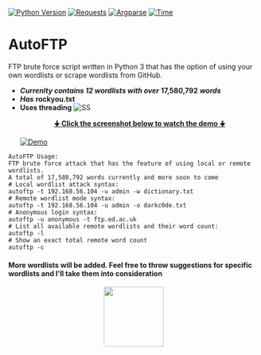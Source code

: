 [![Python Version](https://img.shields.io/badge/Python-V3-%3Cgreen.svg)](https://shields.io/)
[![Requests](https://badge.fury.io/py/requests.svg)](https://badge.fury.io/py/requests)
[![Argparse](https://badge.fury.io/py/argparse.svg)](https://badge.fury.io/py/argparse)
[![Time](https://badge.fury.io/py/time.svg)](https://badge.fury.io/py/time)
# AutoFTP
FTP brute force script written in Python 3 that has the option of using your own wordlists or
scrape wordlists from GitHub.
* ***Currenlty contains 12 wordlists with over*** **17,580,792** ***words***
* ***Has*** **rockyou.txt**
* **Uses threading**
![SS](https://imgur.com/fCY8PcA.png)
<br><a href="https://www.youtube.com/watch?v=1uzuJgQCCHo"><b><p align="center">🠋 Click the screenshot below to watch the demo 🠋</p></b></a>
[![Demo](https://imgur.com/Siw2THn.png)](https://www.youtube.com/watch?v=1uzuJgQCCHo)

```
AutoFTP Usage:
FTP brute force attack that has the feature of using local or remote wordlists.
A total of 17,580,792 words currently and more soon to come
# Local wordlist attack syntax:
autoftp -t 192.168.56.104 -u admin -w dictionary.txt
# Remote wordlist mode syntax:
autoftp -t 192.168.56.104 -u admin -o darkc0de.txt
# Anonymous login syntax:
autoftp -u anonymous -t ftp.ed.ac.uk
# List all available remote wordlists and their word count:
autoftp -l
# Show an exact total remote word count
autoftp -c
```
#### More wordlists will be added. Feel free to throw suggestions for specific wordlists and I'll take them into consideration
<p align="center">
  <img width="120" height="120" src="https://imgur.com/WFurHjU.png">
</p>
